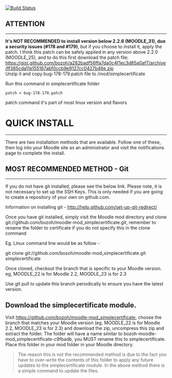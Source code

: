 [![Build Status](https://travis-ci.org/bozoh/moodle.svg?branch=simple_certificate_MOODLE_34_STABLE)](https://travis-ci.org/bozoh/moodle/builds/)

## ATTENTION
---


**It's NOT RECOMMENDED to install version below 2.2.6 (MOODLE_31), due a security issues (#178 and #179)**, but if you choose to install it, apply the patch. I think this patch can be safely applied  in any version above 2.2.0 (MOODLE_25), and to do this first download the patch file:  https://gist.github.com/bozoh/a282badf56ffa7da0c4f1ec3d85a0af7/archive/ff385cda11e155167abf0ccb9e9127cc0427b48e.zip  
Unzip it and copy bug-178-179.patch file to <YOUR MOODLE FOLDER>/mod/simplecertificate

Run this command in  simplecertificate folder
``` 
patch < bug-178-179.patch
```

patch command it's part of most linux version and flavors



# QUICK INSTALL
---

There are two installation methods that are available. Follow one of these, then log into your Moodle site as an administrator and visit the notifications page
to complete the install.

## MOST RECOMMENDED METHOD - Git 
---
If you do not have git installed, please see the below link. Please note, it is
not necessary to set up the SSH Keys. This is only needed if you are going to
create a repository of your own on github.com.

Information on installing git - http://help.github.com/set-up-git-redirect/

Once you have git installed, simply visit the Moodle mod directory and clone
git://github.com/bozoh/moodle-mod_simplecertificate.git, remember to
rename the folder to certificate if you do not specify this in the clone command

Eg. Linux command line would be as follow -

git clone git://github.com/bozoh/moodle-mod_simplecertificate.git simplecertificate

Once cloned, checkout the branch that is specific to your Moodle version.
eg, MOODLE_22 is for Moodle 2.2, MOODLE_23 is for 2.3

Use git pull to update this branch periodically to ensure you have the latest version.

## Download the simplecertificate module. 

Visit https://github.com/bozoh/moodle-mod_simplecertificate, choose the branch
that matches your Moodle version (eg. MOODLE_22 is for Moodle 2.2, MOODLE_23 is for 2.3)
and download the zip, uncompress this zip and extract the folder. The folder will have a name similar to bozoh-moodle-mod_simplecertificate-c9fbadb, you MUST rename this to simplecertificate. 
Place this folder in your mod folder in your Moodle directory.

> The reason this is not the recommended method is due to the fact you have to over-write the contents of this folder to apply any future updates to the simplecertificate module. In the above method there is a simple command to update the files.
